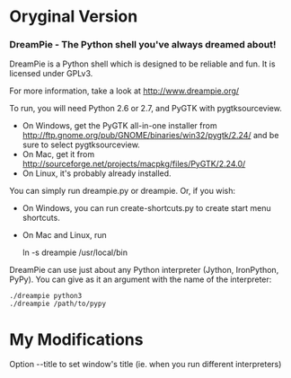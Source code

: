 # Oryginal Version

### DreamPie - The Python shell you've always dreamed about!


DreamPie is a Python shell which is designed to be reliable and fun. It is licensed under GPLv3.

For more information, take a look at http://www.dreampie.org/

To run, you will need Python 2.6 or 2.7, and PyGTK with pygtksourceview.

* On Windows, get the PyGTK all-in-one installer from
  http://ftp.gnome.org/pub/GNOME/binaries/win32/pygtk/2.24/ and be sure to
  select pygtksourceview.
* On Mac, get it from http://sourceforge.net/projects/macpkg/files/PyGTK/2.24.0/
* On Linux, it's probably already installed.

You can simply run dreampie.py or dreampie. Or, if you wish:

* On Windows, you can run create-shortcuts.py to create start menu shortcuts.
* On Mac and Linux, run

    ln -s dreampie /usr/local/bin

DreamPie can use just about any Python interpreter (Jython, IronPython, PyPy).
You can give as it an argument with the name of the interpreter:

    ./dreampie python3
    ./dreampie /path/to/pypy


# My Modifications

Option --title to set window's title (ie. when you run different interpreters)

